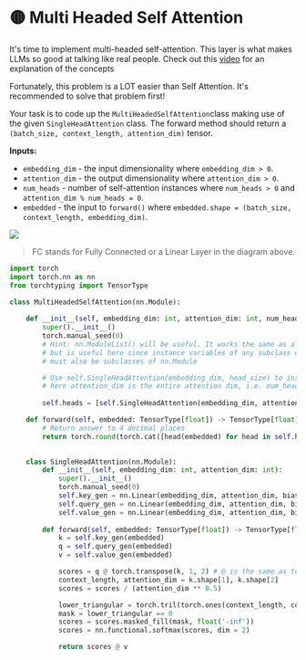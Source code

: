 # 🟡 Multi Headed Self Attention

It's time to implement multi-headed self-attention. This layer is what makes LLMs so good at talking like real people. Check out this [video](https://www.youtube.com/watch?v=C3qrTe-iYvk) for an explanation of the concepts

Fortunately, this problem is a LOT easier than Self Attention. It's recommended to solve that problem first!

Your task is to code up the `MultiHeadedSelfAttention`class making use of the given `SingleHeadAttention` class. The forward method should return a `(batch_size, context_length, attention_dim)` tensor.

**Inputs:**

* `embedding_dim` - the input dimensionality where `embedding_dim > 0`.
* `attention_dim` - the output dimensionality where `attention_dim > 0`.
* `num_heads` - number of self-attention instances where `num_heads > 0` and `attention_dim % num_heads = 0`.
* `embedded` - the input to `forward()` where `embedded.shape = (batch_size, context_length, embedding_dim)`.

![](https://imagedelivery.net/CLfkmk9Wzy8\_9HRyug4EVA/1cd8c9dd-6700-4b1d-a6f1-b36064cbb200/sharpen=1)

> FC stands for Fully Connected or a Linear Layer in the diagram above.

```python
import torch
import torch.nn as nn
from torchtyping import TensorType

class MultiHeadedSelfAttention(nn.Module):
    
    def __init__(self, embedding_dim: int, attention_dim: int, num_heads: int):
        super().__init__()
        torch.manual_seed(0)
        # Hint: nn.ModuleList() will be useful. It works the same as a Python list
        # but is useful here since instance variables of any subclass of nn.Module
        # must also be subclasses of nn.Module

        # Use self.SingleHeadAttention(embedding_dim, head_size) to instantiate. You have to calculate head_size.
        # here attention_dim is the entire attention dim, i.e. num_heads x attention_dim_each_attentionhead
        
        self.heads = [self.SingleHeadAttention(embedding_dim, attention_dim//num_heads) for _ in range(num_heads)]

    def forward(self, embedded: TensorType[float]) -> TensorType[float]:
        # Return answer to 4 decimal places
        return torch.round(torch.cat([head(embedded) for head in self.heads], dim=-1), decimals=4)

        
    class SingleHeadAttention(nn.Module):
        def __init__(self, embedding_dim: int, attention_dim: int):
            super().__init__()
            torch.manual_seed(0)
            self.key_gen = nn.Linear(embedding_dim, attention_dim, bias=False)
            self.query_gen = nn.Linear(embedding_dim, attention_dim, bias=False)
            self.value_gen = nn.Linear(embedding_dim, attention_dim, bias=False)
        
        def forward(self, embedded: TensorType[float]) -> TensorType[float]:
            k = self.key_gen(embedded)
            q = self.query_gen(embedded)
            v = self.value_gen(embedded)

            scores = q @ torch.transpose(k, 1, 2) # @ is the same as torch.matmul()
            context_length, attention_dim = k.shape[1], k.shape[2]
            scores = scores / (attention_dim ** 0.5)

            lower_triangular = torch.tril(torch.ones(context_length, context_length))
            mask = lower_triangular == 0
            scores = scores.masked_fill(mask, float('-inf'))
            scores = nn.functional.softmax(scores, dim = 2)

            return scores @ v
```
